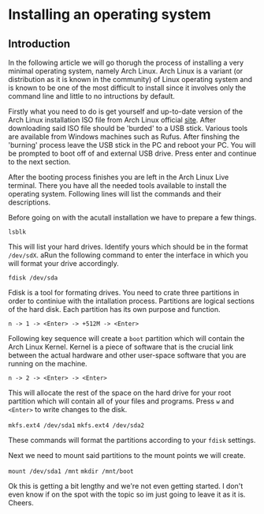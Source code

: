 # Installing an operating system

## Introduction

In the following article we will go thorugh the process of installing a very minimal operating system, namely Arch Linux. Arch Linux is a variant (or distribution as it is known in the community) of Linux operating system and is known to be one of the most difficult to install since it involves only the command line and little to no intructions by default.

Firstly what you need to do is get yourself and up-to-date version of the Arch Linux installation ISO file from Arch Linux official [site](https://archlinux.org). After downloading said ISO file should be 'burded' to a USB stick. Various tools are available from Windows machines such as Rufus. After finshing the 'burning' process leave the USB stick in the PC and reboot your PC. You will be prompted to boot off of and external USB drive. Press enter and continue to the next section.

After the booting process finishes you are left in the Arch Linux Live terminal. There you have all the needed tools available to install the operating system. Following lines will list the commands and their descriptions.

Before going on with the acutall installation we have to prepare a few things.

`lsblk`

This will list your hard drives. Identify yours which should be in the format `/dev/sdX`. aRun the following command to enter the interface in which you will format your drive accordingly. 

`fdisk /dev/sda`

Fdisk is a tool for formating drives. You need to crate three partitions in order to continiue with the intallation process. Partitions are logical sections of the hard disk. Each partition has its own purpose and function.

`n -> 1 -> <Enter> -> +512M -> <Enter>`

Following key sequence will create a `boot` partition which will contain the Arch Linux Kernel. Kernel is a piece of software that is the crucial link between the actual hardware and other user-space software that you are running on the machine. 

`n -> 2 -> <Enter> -> <Enter>`

This will allocate the rest of the space on the hard drive for your root partition which will contain all of your files and programs. Press `w` and `<Enter>` to write changes to the disk.

`mkfs.ext4 /dev/sda1`
`mkfs.ext4 /dev/sda2`

These commands will format the partitions according to your `fdisk` settings.

Next we need to mount said partitions to the mount points we will create.

`mount /dev/sda1 /mnt`
`mkdir /mnt/boot`

Ok this is getting a bit lengthy and we're not even getting started. I don't even know if on the spot with the topic so im just going to leave it as it is. Cheers.
